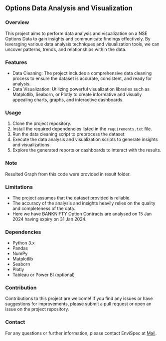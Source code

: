 ## Options Data Analysis and Visualization

### Overview
This project aims to perform data analysis and visualization on a NSE Options Data to gain insights and communicate findings effectively. By leveraging various data analysis techniques and visualization tools, we can uncover patterns, trends, and relationships within the data.

### Features
- Data Cleaning: The project includes a comprehensive data cleaning process to ensure the dataset is accurate, consistent, and ready for analysis.
- Data Visualization: Utilizing powerful visualization libraries such as Matplotlib, Seaborn, or Plotly to create informative and visually appealing charts, graphs, and interactive dashboards.


### Usage
1. Clone the project repository.
2. Install the required dependencies listed in the `requirements.txt` file.
3. Run the data cleaning script to preprocess the dataset.
4. Execute the data analysis and visualization scripts to generate insights and visualizations.
5. Explore the generated reports or dashboards to interact with the results.

### Note
Resulted Graph from this code were provided in result folder.
### Limitations
- The project assumes that the dataset provided is reliable.
- The accuracy of the analysis and insights heavily relies on the quality and completeness of the data.
- Here we have BANKNIFTY Option Contracts are analysed on 15 Jan 2024 having expiry on 31 Jan 2024. 

### Dependencies
- Python 3.x
- Pandas
- NumPy
- Matplotlib
- Seaborn
- Plotly
- Tableau or Power BI (optional)

### Contribution
Contributions to this project are welcome! If you find any issues or have suggestions for improvements, please submit a pull request or open an issue on the project repository.

### Contact
For any questions or further information, please contact EnviSpec at [Mail](spark4grow@gmail.com).
